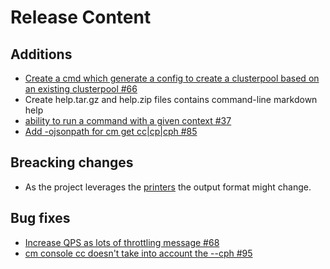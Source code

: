 [comment]: # ( Copyright Contributors to the Open Cluster Management project )
# Release Content
## Additions

- [Create a cmd which generate a config to create a clusterpool based on an existing clusterpool #66](https://github.com/open-cluster-management/cm-cli/issues/66)
- Create help.tar.gz and help.zip files contains command-line markdown help
- [ability to run a command with a given context #37](https://github.com/open-cluster-management/cm-cli/issues/37)
- [Add -ojsonpath for cm get cc|cp|cph #85](https://github.com/open-cluster-management/cm-cli/issues/85)

## Breacking changes

- As the project leverages the [printers](https://github.com/kubernetes/cli-runtime/blob/master/pkg/printers/interface.go) the output format might change. 
## Bug fixes

- [Increase QPS as lots of throttling message #68](https://github.com/open-cluster-management/cm-cli/issues/68)
- [cm console cc doesn't take into account the --cph #95](https://github.com/open-cluster-management/cm-cli/issues/95)